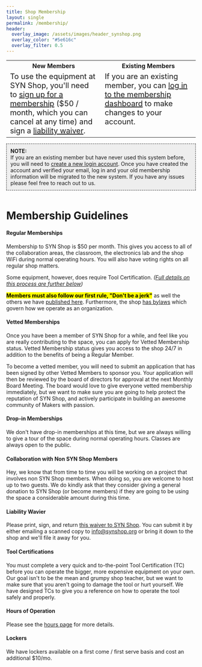```yaml
---
title: Shop Membership
layout: single
permalink: /membership/
header:
  overlay_image: /assets/images/header_synshop.png
  overlay_color: "#5e616c"
  overlay_filter: 0.5
---
```

<table style="width:100%;">
<tr>
  <th style="width:50%">New Members</th>
  <th style="width:50%">Existing Members</th>
</tr>
<tr>
<td style="text-align:top;border:0px solid;font-size:20px;">
  To use the equipment at SYN Shop, you'll need to <a href="https://membership.synshop.org/signup">sign up for a membership</a> ($50 / month, which you can cancel at any time) and sign a <a href="#liability-wavier">liability waiver</a>.
</td>
<td style="vertical-align:top;border:0px solid;font-size:20px;">
  If you are an existing member, you can <a href="https://membership.synshop.org/login">log in to the membership dashboard</a> to make changes to your account.
</td>
</tr>
</table>

<div style="background: #eee; border: 1px dashed;padding:10px;margin-bottom:50px;">
  <b>NOTE:</b><br/> If you are an existing member but have never used this system before, you will need to <a href="https://membership.synshop.org/signup">create a new login account</a>.  Once you have created the account and verified your email, log in and your old membership information will be migrated to the new system.  If you have any issues please feel free to reach out to us.
</div>


# Membership Guidelines

#### Regular Memberships
Membership to SYN Shop is $50 per month. This gives you access to all of the collaboration areas, the classroom, the electronics lab and the shop WiFi during normal operating hours. You will also have voting rights on all regular shop matters.

Some equipment, however, does require Tool Certification. *([Full details on this process are further below](#TCHeader))*

<mark><b>Members must also follow our first rule, "Don't be a jerk"</b></mark> as well the others we have [published here](/assets/pdf/SYN_Shop_Rules_v3_2020-08-12.pdf).  Furthermore, the shop [has bylaws](/assets/pdf/SYN_Shop_Bylaws_-_2020-02-01.pdf) which govern how we operate as an organization.

#### Vetted Memberships
Once you have been a member of SYN Shop for a while, and feel like you are really contributing to the space, you can apply for Vetted Membership status. Vetted Membership status gives you access to the shop 24/7 in addition to the benefits of being a Regular Member.

To become a vetted member, you will need to submit an application that has been signed by other Vetted Members to sponsor you. Your application will then be reviewed by the board of directors for approval at the next Monthly Board Meeting. The board would love to give everyone vetted membership immediately, but we want to make sure you are going to help protect the reputation of SYN Shop, and actively participate in building an awesome community of Makers with passion.

#### Drop-in Memberships
We don't have drop-in memberships at this time, but we are always willing to give a tour of the space during normal operating hours. Classes are always open to the public.

#### Collaboration with Non SYN Shop Members
Hey, we know that from time to time you will be working on a project that involves non SYN Shop members. When doing so, you are welcome to host up to two guests. We do kindly ask that they consider giving a general donation to SYN Shop (or become members) if they are going to be using the space a considerable amount during this time.

#### Liability Wavier
Please print, sign, and return [this waiver to SYN Shop](/assets/pdf/SYN_Shop_Liability_Waiver_Members.pdf).  You can submit it by either emailing a scanned copy to <a href="mailto:info@synshop.org">info@synshop.org</a> or bring it down to the shop and we'll file it away for you.

#### <a name="TCHeader"></a>Tool Certifications
You must complete a very quick and to-the-point Tool Certification (TC) before you can operate the bigger, more expensive equipment on your own. Our goal isn't to be the mean and grumpy shop teacher, but we want to make sure that you aren't going to damage the tool or hurt yourself. We have designed TCs to give you a reference on how to operate the tool safely and properly.

#### Hours of Operation
Please see the [hours page](/hours) for more details.

#### Lockers
We have lockers available on a first come / first serve basis and cost an additional $10/mo.
